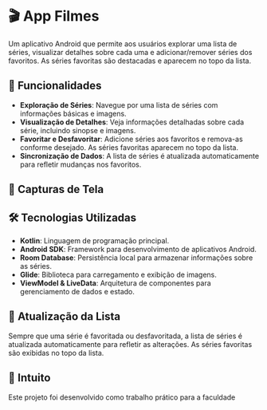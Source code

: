 # 🎬 App Filmes

Um aplicativo Android que permite aos usuários explorar uma lista de séries, visualizar detalhes sobre cada uma e adicionar/remover séries dos favoritos. As séries favoritas são destacadas e aparecem no topo da lista.

## 🚀 Funcionalidades

- **Exploração de Séries**: Navegue por uma lista de séries com informações básicas e imagens.
- **Visualização de Detalhes**: Veja informações detalhadas sobre cada série, incluindo sinopse e imagens.
- **Favoritar e Desfavoritar**: Adicione séries aos favoritos e remova-as conforme desejado. As séries favoritas aparecem no topo da lista.
- **Sincronização de Dados**: A lista de séries é atualizada automaticamente para refletir mudanças nos favoritos.

## 📸 Capturas de Tela


## 🛠️ Tecnologias Utilizadas

- **Kotlin**: Linguagem de programação principal.
- **Android SDK**: Framework para desenvolvimento de aplicativos Android.
- **Room Database**: Persistência local para armazenar informações sobre as séries.
- **Glide**: Biblioteca para carregamento e exibição de imagens.
- **ViewModel & LiveData**: Arquitetura de componentes para gerenciamento de dados e estado.


## 🔄 Atualização da Lista

Sempre que uma série é favoritada ou desfavoritada, a lista de séries é atualizada automaticamente para refletir as alterações. As séries favoritas são exibidas no topo da lista.

## 📜 Intuito

Este projeto foi desenvolvido como trabalho prático para a faculdade

